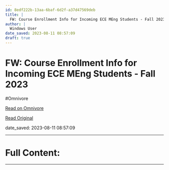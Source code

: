 ```yaml
---
id: 8edf222b-13aa-6baf-6d2f-a37d47569deb
title: |
  FW: Course Enrollment Info for Incoming ECE MEng Students - Fall 2023
author: |
  Windows User
date_saved: 2023-08-11 08:57:09
draft: true
---
```


# FW: Course Enrollment Info for Incoming ECE MEng Students - Fall 2023
#Omnivore

[Read on Omnivore](https://omnivore.app/me/fw-course-enrollment-info-for-incoming-ece-m-eng-students-fall-2-189e4ac11bd)

[Read Original](https://storage.googleapis.com/omnivore/u/947ca09e-3846-11ee-8e1a-f76bbb6a7ddc/attachment.pdf)

date_saved: 2023-08-11 08:57:09


--- 

# Full Content: 



---

